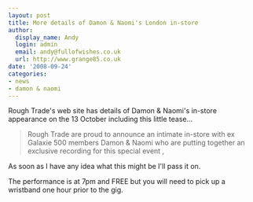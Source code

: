 ```yaml
---
layout: post
title: More details of Damon & Naomi's London in-store
author:
  display_name: Andy
  login: admin
  email: andy@fullofwishes.co.uk
  url: http://www.grange85.co.uk
date: '2008-09-24'
categories:
- news
- damon & naomi
---
```

<p>Rough Trade's web site has details of Damon & Naomi's in-store appearance on the 13 October including this little tease...</p>
<blockquote><p>Rough Trade are proud to announce an intimate in-store with ex Galaxie 500 members Damon & Naomi who are putting together an exclusive recording for this special event ,</p></blockquote>
<p>As soon as I have any idea what this might be I'll pass it on.</p>
<p>The performance is at 7pm and FREE but you will need to pick up a wristband one hour prior to the gig.</p>
